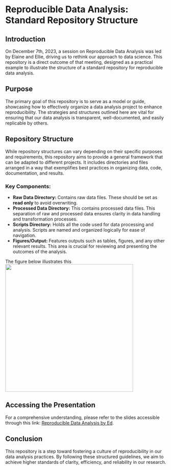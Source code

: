 # Reproducible Data Analysis: Standard Repository Structure

## Introduction
On December 7th, 2023, a session on Reproducible Data Analysis was led by Elaine and Ellie, driving us to rethink our approach to data science. This repository is a direct outcome of that meeting, designed as a practical example to illustrate the structure of a standard repository for reproducible data analysis.

## Purpose
The primary goal of this repository is to serve as a model or guide, showcasing how to effectively organize a data analysis project to enhance reproducibility. The strategies and structures outlined here are vital for ensuring that our data analysis is transparent, well-documented, and easily replicable by others.

## Repository Structure
While repository structures can vary depending on their specific purposes and requirements, this repository aims to provide a general framework that can be adapted to different projects. It includes directories and files arranged in a way that exemplifies best practices in organizing data, code, documentation, and results.

### Key Components:
- **Raw Data Directory:** Contains raw data files. These should be set as **read only** to avoid overwriting. 
- **Processed Data Directory:** This contains processed data files. This separation of raw and processed data ensures clarity in data handling and transformation processes.
- **Scripts Directory:** Holds all the code used for data processing and analysis. Scripts are named and organized logically for ease of navigation.
- **Figures/Output:** Features outputs such as tables, figures, and any other relevant results. This area is crucial for reviewing and presenting the outcomes of the analysis.

The figure below illustrates this   
<img src="https://github.com/RabiesResearch/what_should_a_repo_look_like/blob/main/figures/repo_structure.png)" width="400" height="400" />


## Accessing the Presentation
For a comprehensive understanding, please refer to the slides accessible through this link: [Reproducible Data Analysis by Ed](https://www.mentimeter.com/app/presentation/alyfyzphahmeghsh8rekacjr7h8qsimy/zeikuwv5fszx).

## Conclusion
This repository is a step toward fostering a culture of reproducibility in our data analysis practices. By following these structured guidelines, we aim to achieve higher standards of clarity, efficiency, and reliability in our research.


